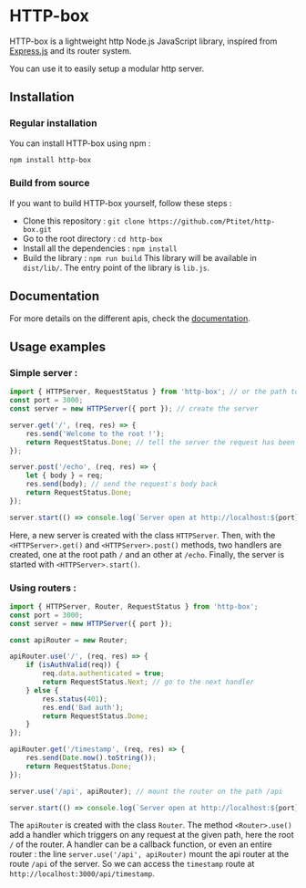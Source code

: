 # HTTP-box
HTTP-box is a lightweight http Node.js JavaScript library, inspired from [Express.js](https://expressjs.com) and its router system.

You can use it to easily setup a modular http server.

## Installation
### Regular installation
You can install HTTP-box using npm :
```sh
npm install http-box
```

### Build from source
If you want to build HTTP-box yourself, follow these steps :
- Clone this repository : `git clone https://github.com/Ptitet/http-box.git`
- Go to the root directory : `cd http-box`
- Install all the dependencies : `npm install`
- Build the library : `npm run build`
This library will be available in `dist/lib/`. The entry point of the library is `lib.js`.

## Documentation
For more details on the different apis, check the [documentation](Documentation.md).

## Usage examples
### Simple server :

```js
import { HTTPServer, RequestStatus } from 'http-box'; // or the path to lib/lib.js
const port = 3000;
const server = new HTTPServer({ port }); // create the server

server.get('/', (req, res) => {
    res.send('Welcome to the root !');
    return RequestStatus.Done; // tell the server the request has been handled
});

server.post('/echo', (req, res) => {
    let { body } = req;
    res.send(body); // send the request's body back
    return RequestStatus.Done;
});

server.start(() => console.log(`Server open at http://localhost:${port}`));
```

Here, a new server is created with the class `HTTPServer`. Then, with the `<HTTPServer>.get()` and `<HTTPServer>.post()` methods, two handlers are created, one at the root path `/` and an other at `/echo`. Finally, the server is started with `<HTTPServer>.start()`.

### Using routers :

```js
import { HTTPServer, Router, RequestStatus } from 'http-box';
const port = 3000;
const server = new HTTPServer({ port });

const apiRouter = new Router;

apiRouter.use('/', (req, res) => {
    if (isAuthValid(req)) {
        req.data.authenticated = true;
        return RequestStatus.Next; // go to the next handler
    } else {
        res.status(401);
        res.end('Bad auth');
        return RequestStatus.Done;
    }
});

apiRouter.get('/timestamp', (req, res) => {
    res.send(Date.now().toString());
    return RequestStatus.Done;
});

server.use('/api', apiRouter); // mount the router on the path /api

server.start(() => console.log(`Server open at http://localhost:${port}`));
```

The `apiRouter` is created with the class `Router`. The method `<Router>.use()` add a handler which triggers on any request at the given path, here the root `/` of the router. A handler can be a callback function, or even an entire router : the line `server.use('/api', apiRouter)` mount the api router at the route `/api` of the server. So we can access the `timestamp` route at `http://localhost:3000/api/timestamp`.